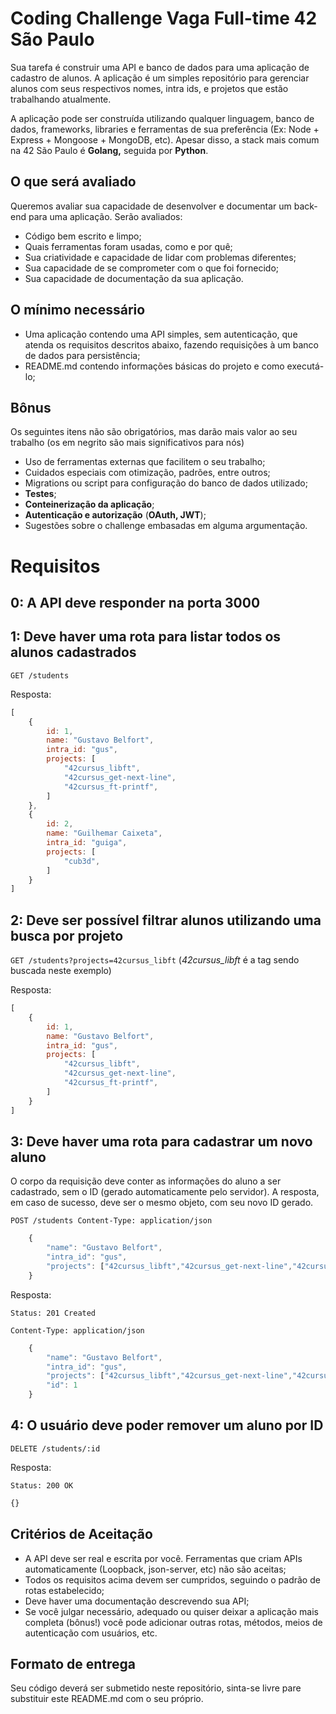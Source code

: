 # Coding Challenge Vaga Full-time 42 São Paulo

Sua tarefa é construir uma API e banco de dados para uma aplicação de cadastro de alunos. A aplicação é um simples repositório para gerenciar alunos com seus respectivos nomes, intra ids, e projetos que estão trabalhando atualmente.

A aplicação pode ser construída utilizando qualquer linguagem, banco de dados, frameworks, libraries e ferramentas de sua preferência (Ex: Node + Express + Mongoose + MongoDB, etc). Apesar disso, a stack mais comum na 42 São Paulo é **Golang,** seguida por **Python**.

## O que será avaliado

Queremos avaliar sua capacidade de desenvolver e documentar um back-end para uma aplicação. Serão avaliados:

- Código bem escrito e limpo;
- Quais ferramentas foram usadas, como e por quê;
- Sua criatividade e capacidade de lidar com problemas diferentes;
- Sua capacidade de se comprometer com o que foi fornecido;
- Sua capacidade de documentação da sua aplicação.

## O mínimo necessário

- Uma aplicação contendo uma API simples, sem autenticação, que atenda os requisitos descritos abaixo, fazendo requisições à um banco de dados para persistência;
- README.md contendo informações básicas do projeto e como executá-lo;

## Bônus

Os seguintes itens não são obrigatórios, mas darão mais valor ao seu trabalho (os em negrito são mais significativos para nós)

- Uso de ferramentas externas que facilitem o seu trabalho;
- Cuidados especiais com otimização, padrões, entre outros;
- Migrations ou script para configuração do banco de dados utilizado;
- **Testes**;
- **Conteinerização da aplicação**;
- **Autenticação e autorização** (**OAuth, JWT**);
- Sugestões sobre o challenge embasadas em alguma argumentação.

# Requisitos

## 0: A API deve responder na porta 3000

## 1: Deve haver uma rota para listar todos os alunos cadastrados

`GET /students`

Resposta:

```jsx
[
    {
        id: 1,
        name: "Gustavo Belfort",
        intra_id: "gus",
        projects: [
            "42cursus_libft",
            "42cursus_get-next-line",
            "42cursus_ft-printf",
        ]
    },
    {
        id: 2,
        name: "Guilhemar Caixeta",
        intra_id: "guiga",
        projects: [
            "cub3d",
        ]
    }
]
```

## 2: Deve ser possível filtrar alunos utilizando uma busca por projeto

`GET /students?projects=42cursus_libft`   (*42cursus_libft* é a tag sendo buscada neste exemplo)

Resposta:

```jsx
[
    {
        id: 1,
        name: "Gustavo Belfort",
        intra_id: "gus",
        projects: [
            "42cursus_libft",
            "42cursus_get-next-line",
            "42cursus_ft-printf",
        ]
    }
]
```

## 3: Deve haver uma rota para cadastrar um novo aluno

O corpo da requisição deve conter as informações do aluno a ser cadastrado, sem o ID (gerado automaticamente pelo servidor). A resposta, em caso de sucesso, deve ser o mesmo objeto, com seu novo ID gerado.

`POST /students
Content-Type: application/json`

```jsx
    {
        "name": "Gustavo Belfort",
        "intra_id": "gus",
        "projects": ["42cursus_libft","42cursus_get-next-line","42cursus_ft-printf"]
    }
```

Resposta:

`Status: 201 Created`

`Content-Type: application/json`

```jsx
    {
        "name": "Gustavo Belfort",
        "intra_id": "gus",
        "projects": ["42cursus_libft","42cursus_get-next-line","42cursus_ft-printf"],
        "id": 1
    }
```

## 4: O usuário deve poder remover um aluno por ID

`DELETE /students/:id`

Resposta:

`Status: 200 OK`

```jsx
{}
```

## Critérios de Aceitação

- A API deve ser real e escrita por você. Ferramentas que criam APIs automaticamente (Loopback, json-server, etc) não são aceitas;
- Todos os requisitos acima devem ser cumpridos, seguindo o padrão de rotas estabelecido;
- Deve haver uma documentação descrevendo sua API;
- Se você julgar necessário, adequado ou quiser deixar a aplicação mais completa (bônus!) você pode adicionar outras rotas, métodos, meios de autenticação com usuários, etc.

## Formato de entrega

Seu código deverá ser submetido neste repositório, sinta-se livre pare substituir este README.md com o seu próprio.
